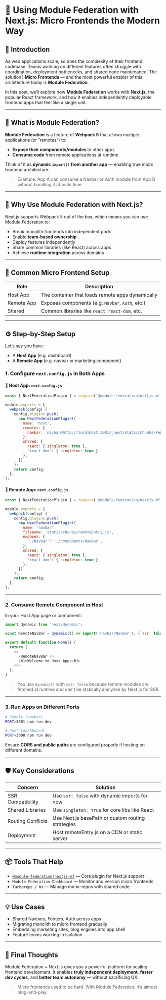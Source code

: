 
# 🧩 Using Module Federation with Next.js: Micro Frontends the Modern Way

## 🧭 Introduction

As web applications scale, so does the complexity of their frontend codebase. Teams working on different features often struggle with coordination, deployment bottlenecks, and shared code maintenance. The solution? **Micro Frontends** — and the most powerful enabler of this architecture today is **Module Federation**.

In this post, we’ll explore how **Module Federation** works with **Next.js**, the popular React framework, and how it enables independently deployable frontend apps that feel like a single unit.

---

## 🧠 What is Module Federation?

**Module Federation** is a feature of **Webpack 5** that allows multiple applications (or “remotes”) to:

- **Expose their components/modules** to other apps
- **Consume code** from remote applications at runtime

Think of it as **dynamic `import()` from another app** — enabling true micro frontend architecture.

> Example: App A can consume a Navbar or Auth module from App B without bundling it at build time.

---

## 🔧 Why Use Module Federation with Next.js?

Next.js supports Webpack 5 out of the box, which means you can use Module Federation to:

- Break monolith frontends into independent parts
- Enable **team-based ownership**
- Deploy features independently
- Share common libraries (like React) across apps
- Achieve **runtime integration** across domains

---

## 🧱 Common Micro Frontend Setup

| Role      | Description                                          |
|-----------|------------------------------------------------------|
| Host App  | The container that loads remote apps dynamically     |
| Remote App| Exposes components (e.g. `Navbar`, `Auth`, etc.)     |
| Shared    | Common libraries like `react`, `react-dom`, etc.     |

---

## ⚙️ Step-by-Step Setup

Let’s say you have:

- A **Host App** (e.g. dashboard)
- A **Remote App** (e.g. navbar or marketing component)

### 1. Configure `next.config.js` in Both Apps

#### 🔹 Host App: `next.config.js`

```js
const { NextFederationPlugin } = require('@module-federation/nextjs-mf');

module.exports = {
  webpack(config) {
    config.plugins.push(
      new NextFederationPlugin({
        name: 'host',
        remotes: {
          navbar: 'navbar@http://localhost:3001/_next/static/chunks/remoteEntry.js',
        },
        shared: {
          react: { singleton: true },
          'react-dom': { singleton: true },
        },
      })
    );
    return config;
  },
};
```

#### 🔹 Remote App: `next.config.js`

```js
const { NextFederationPlugin } = require('@module-federation/nextjs-mf');

module.exports = {
  webpack(config) {
    config.plugins.push(
      new NextFederationPlugin({
        name: 'navbar',
        filename: 'static/chunks/remoteEntry.js',
        exposes: {
          './NavBar': './components/NavBar',
        },
        shared: {
          react: { singleton: true },
          'react-dom': { singleton: true },
        },
      })
    );
    return config;
  },
};
```

---

### 2. Consume Remote Component in Host

In your Host App page or component:

```js
import dynamic from 'next/dynamic';

const RemoteNavBar = dynamic(() => import('navbar/NavBar'), { ssr: false });

export default function Home() {
  return (
    <>
      <RemoteNavBar />
      <h1>Welcome to Host App</h1>
    </>
  );
}
```

> You use `dynamic()` with `ssr: false` because remote modules are fetched at runtime and can't be statically analyzed by Next.js for SSR.

---

### 3. Run Apps on Different Ports

```bash
# Remote (navbar)
PORT=3001 npm run dev

# Host (dashboard)
PORT=3000 npm run dev
```

Ensure **CORS and public paths** are configured properly if hosting on different domains.

---

## 🛡️ Key Considerations

| Concern         | Solution                                                 |
|----------------|----------------------------------------------------------|
| SSR Compatibility | Use `ssr: false` with dynamic imports for now          |
| Shared Libraries | Use `singleton: true` for core libs like React          |
| Routing Conflicts | Use Next.js basePath or custom routing strategies      |
| Deployment       | Host remoteEntry.js on a CDN or static server           |

---

## 📦 Tools That Help

- [`@module-federation/nextjs-mf`](https://github.com/module-federation/universe/tree/main/packages/nextjs-mf) — Core plugin for Next.js support
- `Module Federation Dashboard` — Monitor and version micro frontends
- `Turborepo / Nx` — Manage mono-repos with shared code

---

## 💡 Use Cases

- Shared Navbars, Footers, Auth across apps
- Migrating monolith to micro frontend gradually
- Embedding marketing sites, blog engines into app shell
- Feature teams working in isolation

---

## 🧠 Final Thoughts

Module Federation + Next.js gives you a powerful platform for scaling frontend development. It enables **truly independent deployment**, **faster dev cycles**, and **better team autonomy** — without sacrificing UX.

> Micro frontends used to be hard. With Module Federation, it’s almost plug-and-play.

